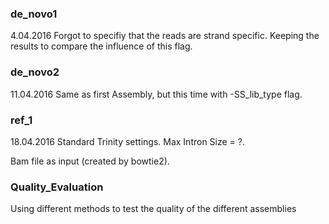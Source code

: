 ### de_novo1
4.04.2016
Forgot to specifiy that the reads are strand specific.
Keeping the results to compare the influence of this flag.

### de_novo2
11.04.2016
Same as first Assembly, but this time with -SS_lib_type flag.

### ref_1
18.04.2016
Standard Trinity settings. 
Max Intron Size = ?.
 
Bam file as input (created by bowtie2).
 
### Quality_Evaluation
Using different methods to test the quality of the different assemblies


